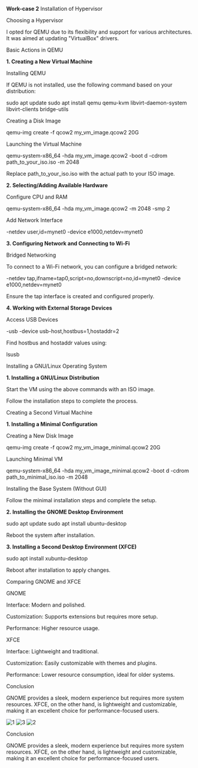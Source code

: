 **Work-case 2**
Installation of Hypervisor

Choosing a Hypervisor

I opted for QEMU due to its flexibility and support for various architectures. It was aimed at updating "VirtualBox" drivers.

Basic Actions in QEMU

**1. Creating a New Virtual Machine**

Installing QEMU

If QEMU is not installed, use the following command based on your distribution:

sudo apt update
sudo apt install qemu qemu-kvm libvirt-daemon-system libvirt-clients bridge-utils

Creating a Disk Image

qemu-img create -f qcow2 my_vm_image.qcow2 20G

Launching the Virtual Machine

qemu-system-x86_64 -hda my_vm_image.qcow2 -boot d -cdrom path_to_your_iso.iso -m 2048

Replace path_to_your_iso.iso with the actual path to your ISO image.

**2. Selecting/Adding Available Hardware**

Configure CPU and RAM

qemu-system-x86_64 -hda my_vm_image.qcow2 -m 2048 -smp 2

Add Network Interface

-netdev user,id=mynet0 -device e1000,netdev=mynet0

**3. Configuring Network and Connecting to Wi-Fi**

Bridged Networking

To connect to a Wi-Fi network, you can configure a bridged network:

-netdev tap,ifname=tap0,script=no,downscript=no,id=mynet0 -device e1000,netdev=mynet0

Ensure the tap interface is created and configured properly.

**4. Working with External Storage Devices**

Access USB Devices

-usb -device usb-host,hostbus=1,hostaddr=2

Find hostbus and hostaddr values using:

lsusb

Installing a GNU/Linux Operating System

**1. Installing a GNU/Linux Distribution**

Start the VM using the above commands with an ISO image.

Follow the installation steps to complete the process.

Creating a Second Virtual Machine

**1. Installing a Minimal Configuration**

Creating a New Disk Image

qemu-img create -f qcow2 my_vm_image_minimal.qcow2 20G

Launching Minimal VM

qemu-system-x86_64 -hda my_vm_image_minimal.qcow2 -boot d -cdrom path_to_minimal_iso.iso -m 2048

Installing the Base System (Without GUI)

Follow the minimal installation steps and complete the setup.

**2. Installing the GNOME Desktop Environment**

sudo apt update
sudo apt install ubuntu-desktop

Reboot the system after installation.

**3. Installing a Second Desktop Environment (XFCE)**

sudo apt install xubuntu-desktop

Reboot after installation to apply changes.

Comparing GNOME and XFCE

GNOME

Interface: Modern and polished.

Customization: Supports extensions but requires more setup.

Performance: Higher resource usage.

XFCE

Interface: Lightweight and traditional.

Customization: Easily customizable with themes and plugins.

Performance: Lower resource consumption, ideal for older systems.

Conclusion

GNOME provides a sleek, modern experience but requires more system resources. XFCE, on the other hand, is lightweight and customizable, making it an excellent choice for performance-focused users.

![1](https://github.com/user-attachments/assets/35b231dc-cfad-4dfe-9ada-05105d6e0b41)
![3](https://github.com/user-attachments/assets/a9873760-18e8-48da-a23a-26d5954ecd3f)
![2](https://github.com/user-attachments/assets/5e897d17-2cba-414b-b9ba-daf1a0281b65)

Conclusion

GNOME provides a sleek, modern experience but requires more system resources. XFCE, on the other hand, is lightweight and customizable, making it an excellent choice for performance-focused users.



